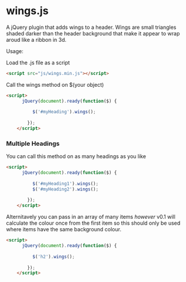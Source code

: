 # wings.js
A jQuery plugin that adds wings to a header.
Wings are small triangles shaded darker than the header background that make it appear to wrap aroud like a ribbon in 3d.

Usage:

Load the .js file as a script
```html
<script src="js/wings.min.js"></script>
```

Call the wings method on $(your object)
```html
<script>
	  jQuery(document).ready(function($) {
          
          $('#myHeading').wings();
          
        });
	</script>
```

### Multiple Headings
You can call this method on as many headings as you like
```html
<script>
	  jQuery(document).ready(function($) {
          
          $('#myHeading1').wings();
          $('#myHeading2').wings();
          
        });
	</script>
```

Alternitavely you can pass in an array of many items *however* v0.1 will calculate the colour once from the first item so this should only be used where items have the same background colour.
```html
<script>
	  jQuery(document).ready(function($) {
          
          $('h2').wings();
   
        });
	</script>
```
